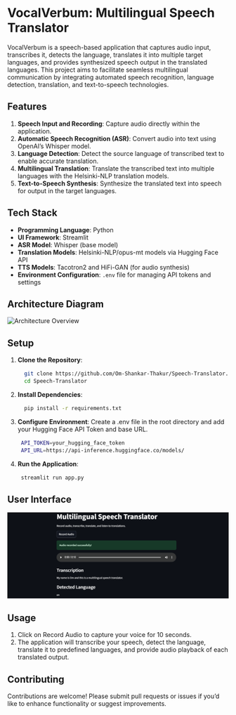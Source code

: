 # VocalVerbum: Multilingual Speech Translator

VocalVerbum is a speech-based application that captures audio input, transcribes it, detects the language, translates it into multiple target languages, and provides synthesized speech output in the translated languages. This project aims to facilitate seamless multilingual communication by integrating automated speech recognition, language detection, translation, and text-to-speech technologies.

## Features

1. **Speech Input and Recording**: Capture audio directly within the application.
2. **Automatic Speech Recognition (ASR)**: Convert audio into text using OpenAI’s Whisper model.
3. **Language Detection**: Detect the source language of transcribed text to enable accurate translation.
4. **Multilingual Translation**: Translate the transcribed text into multiple languages with the Helsinki-NLP translation models.
5. **Text-to-Speech Synthesis**: Synthesize the translated text into speech for output in the target languages.

## Tech Stack

- **Programming Language**: Python
- **UI Framework**: Streamlit
- **ASR Model**: Whisper (base model)
- **Translation Models**: Helsinki-NLP/opus-mt models via Hugging Face API
- **TTS Models**: Tacotron2 and HiFi-GAN (for audio synthesis)
- **Environment Configuration**: `.env` file for managing API tokens and settings

## Architecture Diagram

![Architecture Overview](imgs/multilingual-architecture.png)

## Setup

1. **Clone the Repository**:

   ```bash
     git clone https://github.com/Om-Shankar-Thakur/Speech-Translator.git
     cd Speech-Translator

   ```

2. **Install Dependencies**:

   ```bash
     pip install -r requirements.txt

   ```

3. **Configure Environment**:
   Create a .env file in the root directory and add your Hugging Face API Token and base URL.

   ```bash
    API_TOKEN=your_hugging_face_token
    API_URL=https://api-inference.huggingface.co/models/

   ```

4. **Run the Application**:
   ```bash
    streamlit run app.py
   ```

## User Interface

![Application Interface](imgs/interface.png)

## Usage

1. Click on Record Audio to capture your voice for 10 seconds.
2. The application will transcribe your speech, detect the language, translate it to predefined languages, and provide audio playback of each translated output.

## Contributing

Contributions are welcome! Please submit pull requests or issues if you’d like to enhance functionality or suggest improvements.
